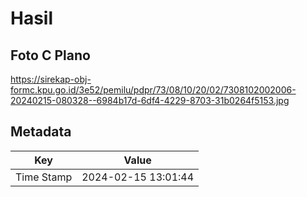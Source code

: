 # Hasil

## Foto C Plano

https://sirekap-obj-formc.kpu.go.id/3e52/pemilu/pdpr/73/08/10/20/02/7308102002006-20240215-080328--6984b17d-6df4-4229-8703-31b0264f5153.jpg


## Metadata

| Key        | Value               |
| ---------- | ------------------- |
| Time Stamp | 2024-02-15 13:01:44 |



